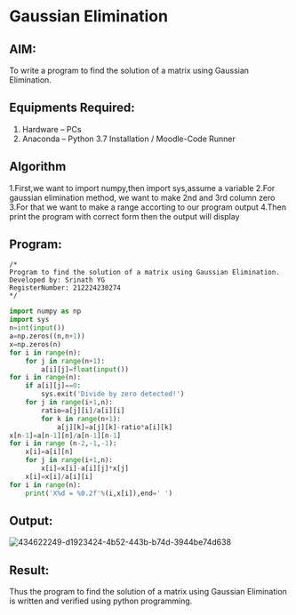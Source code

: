 # Gaussian Elimination

## AIM:
To write a program to find the solution of a matrix using Gaussian Elimination.

## Equipments Required:
1. Hardware – PCs
2. Anaconda – Python 3.7 Installation / Moodle-Code Runner

## Algorithm
1.First,we want to import numpy,then import sys,assume a variable
2.For gaussian elimination method, we want to make 2nd and 3rd column zero
3.For that we want to make a range accorting to our program output
4.Then print the program with correct form then the output will display

## Program:
```
/*
Program to find the solution of a matrix using Gaussian Elimination.
Developed by: Srinath YG
RegisterNumber: 212224230274
*/
```
```python
import numpy as np
import sys
n=int(input())
a=np.zeros((n,n+1))
x=np.zeros(n)
for i in range(n):
    for j in range(n+1):
        a[i][j]=float(input())
for i in range(n):
    if a[i][j]==0:
        sys.exit('Divide by zero detected!')
    for j in range(i+1,n):
        ratio=a[j][i]/a[i][i]
        for k in range(n+1):
            a[j][k]=a[j][k]-ratio*a[i][k]
x[n-1]=a[n-1][n]/a[n-1][n-1]
for i in range (n-2,-1,-1):
    x[i]=a[i][n]
    for j in range(i+1,n):
        x[i]=x[i]-a[i][j]*x[j]
    x[i]=x[i]/a[i][i]
for i in range(n):
    print('X%d = %0.2f'%(i,x[i]),end=' ')
```
## Output:
![434622249-d1923424-4b52-443b-b74d-3944be74d638](https://github.com/user-attachments/assets/87034c5e-2719-41ce-a9d6-0d32f211e5f3)


## Result:
Thus the program to find the solution of a matrix using Gaussian Elimination is written and verified using python programming.

